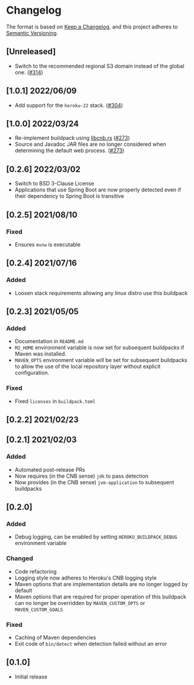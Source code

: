 # Changelog
The format is based on [Keep a Changelog](https://keepachangelog.com/en/1.0.0/),
and this project adheres to [Semantic Versioning](https://semver.org/spec/v2.0.0.html).

## [Unreleased]

* Switch to the recommended regional S3 domain instead of the global one. ([#314](https://github.com/heroku/buildpacks-jvm/pull/314))

## [1.0.1] 2022/06/09

* Add support for the `heroku-22` stack. ([#304](https://github.com/heroku/buildpacks-jvm/pull/304))

## [1.0.0] 2022/03/24

* Re-implement buildpack using [libcnb.rs](https://github.com/Malax/libcnb.rs) ([#273](https://github.com/heroku/buildpacks-jvm/pull/273))
* Source and Javadoc JAR files are no longer considered when determining the default web process. ([#273](https://github.com/heroku/buildpacks-jvm/pull/273))

## [0.2.6] 2022/03/02

* Switch to BSD 3-Clause License
* Applications that use Spring Boot are now properly detected even if their dependency to Spring Boot is transitive

## [0.2.5] 2021/08/10
### Fixed
* Ensures `mvnw` is executable

## [0.2.4] 2021/07/16
### Added
* Loosen stack requirements allowing any linux distro use this buildpack

## [0.2.3] 2021/05/05
### Added
* Documentation in `README.md`
* `M2_HOME` environment variable is now set for subsequent buildpacks if Maven was installed.
* `MAVEN_OPTS` environment variable will be set for subsequent buildpacks to allow the use of the local
  repository layer without explicit configuration.

### Fixed
* Fixed `licenses` in `buildpack.toml`

## [0.2.2] 2021/02/23

## [0.2.1] 2021/02/03
### Added
* Automated post-release PRs
* Now requires (in the CNB sense) `jdk` to pass detection
* Now provides (in the CNB sense) `jvm-application` to subsequent buildpacks

## [0.2.0]
### Added
* Debug logging, can be enabled by setting `HEROKU_BUILDPACK_DEBUG` environment variable

### Changed
* Code refactoring
* Logging style now adheres to Heroku's CNB logging style
* Maven options that are implementation details are no longer logged by default
* Maven options that are required for proper operation of this buildpack can no longer be overridden by
  `MAVEN_CUSTOM_OPTS` or `MAVEN_CUSTOM_GOALS`

### Fixed
* Caching of Maven dependencies
* Exit code of `bin/detect` when detection failed without an error

## [0.1.0]
* Initial release
